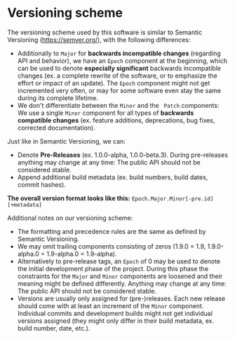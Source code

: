 # Versioning scheme

The versioning scheme used by this software is similar to Semantic Versioning (https://semver.org/), with the following differences:
* Additionally to ```Major``` for **backwards incompatible changes** (regarding API and behavior), we have an ```Epoch``` component at the beginning, which can be used to denote **especially significant** backwards incompatible changes (ex. a complete rewrite of the software, or to emphasize the effort or impact of an update). The ```Epoch``` component might not get incremented very often, or may for some software even stay the same during its complete lifetime.
* We don't differentiate between the ```Minor``` and the ``` Patch``` components: We use a single ```Minor``` component for all types of **backwards compatible changes** (ex. feature additions, deprecations, bug fixes, corrected documentation).

Just like in Semantic Versioning, we can:
* Denote **Pre-Releases** (ex. 1.0.0-alpha, 1.0.0-beta.3). During pre-releases anything may change at any time: The public API should not be considered stable.
* Append additional build metadata (ex. build numbers, build dates, commit hashes).

**The overall version format looks like this:** ```Epoch.Major.Minor[-pre.id][+metadata]```

Additional notes on our versioning scheme:
* The formatting and precedence rules are the same as defined by Semantic Versioning.
* We may omit trailing components consisting of zeros (1.9.0 = 1.9, 1.9.0-alpha.0 = 1.9-alpha.0 = 1.9-alpha).
* Alternatively to pre-release tags, an ```Epoch``` of 0 may be used to denote the initial development phase of the project. During this phase the constraints for the ```Major``` and ```Minor``` components are loosened and their meaning might be defined differently. Anything may change at any time: The public API should not be considered stable.
* Versions are usually only assigned for (pre-)releases. Each new release should come with at least an increment of the ```Minor``` component. Individual commits and development builds might not get individual versions assigned (they might only differ in their build metadata, ex. build number, date, etc.).
